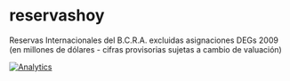 reservashoy
===========

Reservas Internacionales del B.C.R.A. excluidas asignaciones DEGs 2009 (en millones de dólares - cifras provisorias sujetas a cambio de valuación)


[![Analytics](https://ga-beacon.appspot.com/UA-51467836-1/glena/reservashoy)](http://germanlena.com.ar)
